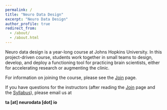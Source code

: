 ```yaml
---
permalink: /
title: "Neuro Data Design"
excerpt: "Neuro Data Design"
author_profile: true
redirect_from: 
  - /about/
  - /about.html
---
```


Neuro data design is a year-long course at Johns Hopkins University. In this project-driven course, students work together in small teams to design, develop, and deploy a functioning tool for practicing brain scientists, either for accelerating research or augmenting the clinic.

For information on joining the course, please see the [Join](./join.md) page.

If you have questions for the instructors (after reading the [Join](./join.md) page and the [Syllabus](./syllabus.md)), please email us at 

**ta [at] neurodata [dot] io**